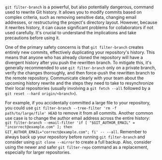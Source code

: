 `git filter-branch` is a powerful, but also potentially dangerous, command used to rewrite Git history. It allows you to modify commits based on complex criteria, such as removing sensitive data, changing email addresses, or restructuring the project's directory layout. However, because it rewrites history, it can cause significant problems for collaborators if not used carefully. It's crucial to understand the implications and take precautions before using it.

One of the primary safety concerns is that `git filter-branch` creates entirely new commits, effectively duplicating your repository's history. This means that anyone who has already cloned the repository will have a divergent history after you push the rewritten branch. To mitigate this, it's generally recommended to use `git filter-branch` only on a private branch, verify the changes thoroughly, and then force-push the rewritten branch to the remote repository. Communicate clearly with your team about the upcoming history rewrite and the steps they need to take to resynchronize their local repositories (usually involving a `git fetch --all` followed by a `git reset --hard origin/<branch>`).

For example, if you accidentally committed a large file to your repository, you could use `git filter-branch --tree-filter 'rm -f path/to/large/file' HEAD` to remove it from all commits. Another common use case is to change the author email address across the entire history: `git filter-branch --email-filter 'if [ "$GIT_AUTHOR_EMAIL" = "incorrect@example.com" ]; then GIT_AUTHOR_EMAIL="correct@example.com"; fi' -- --all`. Remember to always back up your repository before running `git filter-branch` and consider using `git clone --mirror` to create a full backup. Also, consider using the newer and safer `git filter-repo` command as a replacement, especially for larger repositories.
